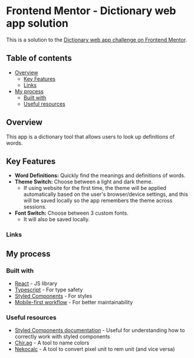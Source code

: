 # Frontend Mentor - Dictionary web app solution

This is a solution to the [Dictionary web app challenge on Frontend Mentor](https://www.frontendmentor.io/challenges/dictionary-web-app-h5wwnyuKFL). 

## Table of contents

- [Overview](#overview)
  - [Key Features](#key-features)
  - [Links](#links)
- [My process](#my-process)
  - [Built with](#built-with)
  - [Useful resources](#useful-resources)

## Overview

This app is a dictionary tool that allows users to look up definitions of words. 

## Key Features

- **Word Definitions:** Quickly find the meanings and definitions of words.
- **Theme Switch:** Choose between a light and dark theme. 
  - If using website for the first time, the theme will be applied automatically based on the user's browser/device settings, and this will be saved locally so the app remembers the theme across sessions.
- **Font Switch:** Choose between 3 custom fonts.
  - It will also be saved locally.

### Links

## My process

### Built with

- [React](https://reactjs.org/) - JS library
- [Typescript](https://www.typescriptlang.org/docs/handbook/react.html) - For type safety
- [Styled Components](https://styled-components.com/) - For styles
- [Mobile-first workflow](https://developer.mozilla.org/en-US/docs/Glossary/Mobile_First) - For better maintainability

### Useful resources

- [Styled Components documentation](https://styled-components.com/docs) - Useful for understanding how to correctly work with styled components
- [Chir.ag](https://chir.ag/projects/name-that-color/#6195ED) - A tool to name colors
- [Nekocalc](https://nekocalc.com/px-to-rem-converter) - A tool to convert pixel unit to rem unit (and vice versa)

